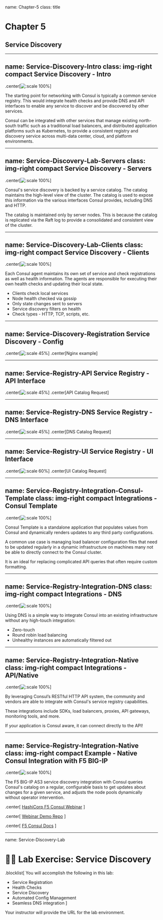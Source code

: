 name: Chapter-5
class: title
# Chapter 5
## Service Discovery

---
name: Service-Discovery-Intro
class: img-right compact
Service Discovery - Intro
-------------------------
.center[![:scale 100%](images/service_registration_catalog.png)]

The starting point for networking with Consul is typically a common service registry. This would integrate health checks and provide DNS and API interfaces to enable any service to discover and be discovered by other services.

Consul can be integrated with other services that manage existing north-south traffic such as a traditional load balancers, and distributed application platforms such as Kubernetes, to provide a consistent registry and discovery service across multi-data center, cloud, and platform environments.

---
name: Service-Discovery-Lab-Servers
class: img-right compact
Service Discovery - Servers
-------------------------
.center[![:scale 100%](images/consul_dataflow_lan.png)]

Consul's service discovery is backed by a service catalog. The catalog maintains the high-level view of the cluster. The catalog is used to expose this information via the various interfaces Consul provides, including DNS and HTTP.

The catalog is maintained only by server nodes. This is because the catalog is replicated via the Raft log to provide a consolidated and consistent view of the cluster.

---
name: Service-Discovery-Lab-Clients
class: img-right compact
Service Discovery - Clients
-------------------------
.center[![:scale 100%](images/consul_health_checks.png)]

Each Consul agent maintains its own set of service and check registrations as well as health information. The agents are responsible for executing their own health checks and updating their local state.

* Clients check local services
* Node health checked via gossip
* Only state changes sent to servers
* Service discovery filters on health
* Check types - HTTP, TCP, scripts, etc.

---
name: Service-Discovery-Registration
Service Discovery - Config
-------------------------
.center[![:scale 45%](images/nginx_service_definition.png)]
.center[Nginx example] <br>

---
name: Service-Registry-API
Service Registry - API Interface
-------------------------
.center[![:scale 45%](images/service_registry_api.png)]
.center[API Catalog Request] <br>

---
name: Service-Registry-DNS
Service Registry - DNS Interface
-------------------------
.center[![:scale 45%](images/service_registry_dns.png)]
.center[DNS Catalog Request] <br>

---
name: Service-Registry-UI
Service Registry - UI Interface
-------------------------
.center[![:scale 60%](images/service_registry_ui.png)]
.center[UI Catalog Request] <br>

---
name: Service-Registry-Integration-Consul-Template
class: img-right compact
Integrations - Consul Template
-------------------------
.center[![:scale 100%](images/consul_template_example.png)]

Consul Template is a standalone application that populates values from Consul and dynamically renders updates to any third party configurations.  

A common use case is managing load balancer configuration files that need to be updated regularly in a dynamic infrastructure on machines many not be able to directly connect to the Consul cluster.

It is an ideal for replacing complicated API queries that often require custom formatting.

---
name: Service-Registry-Integration-DNS
class: img-right compact
Integrations - DNS
-------------------------
.center[![:scale 100%](images/consul_example_dns.png)]

 Using DNS is a simple way to integrate Consul into an existing infrastructure without any high-touch integration:

* Zero-touch
* Round robin load balancing
* Unhealthy instances are automatically filtered out

---
name: Service-Registry-Integration-Native
class: img-right compact
Integrations - API/Native
-------------------------
.center[![:scale 100%](images/consul_ecosystem_diagram.png)]

By leveraging Consul’s RESTful HTTP API system, the community and vendors are able to integrate with Consul's service registry capabilities.

These integrations include SDKs, load balancers, proxies, API gateways, monitoring tools, and more.

If your application is Consul aware, it can connect directly to the API!

---
name: Service-Registry-Integration-Native
class: img-right compact
Example - Native Consul Integration with F5 BIG-IP
-------------------------
.center[![:scale 100%](images/f5_consul_integration.png)]

The F5 BIG-IP AS3 service discovery integration with Consul queries Consul's catalog on a regular, configurable basis to get updates about changes for a given service, and adjusts the node pools dynamically without operator intervention.

.center[
<a href="https://www.hashicorp.com/resources/zero-touch-application-delivery-with-f5-big-ip-terraform-and-consul" target=_blank>HashiCorp F5 Consul Webinar</a>
]

.center[
<a href="https://github.com/hashicorp/f5-terraform-consul-sd-webinar" target=_blank>Webinar Demo Repo</a>
]

.center[
<a href="https://clouddocs.f5.com/products/extensions/f5-appsvcs-extension/latest/declarations/discovery.html#service-discovery-using-hashicorp-consul" target=_blank>F5 Consul Docs</a>
]

---
name: Service-Discovery-Lab
# 👩‍💻 Lab Exercise: Service Discovery
.blocklist[
You will accomplish the following in this lab:

* Service Registration
* Health Checks
* Service Discovery
* Automated Config Management
* Seamless DNS integration
]

Your instructor will provide the URL for the lab environment.
